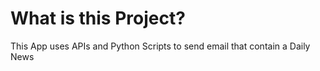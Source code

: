 # What is this Project?
This App uses APIs and Python Scripts to 
send email that contain a Daily News 